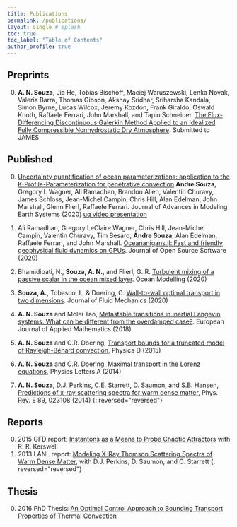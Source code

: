 ```yaml
---
title: Publications
permalink: /publications/
layout: single # splash
toc: true
toc_label: "Table of Contents"
author_profile: true
---
```



## Preprints
0. **A. N. Souza**, Jia He, Tobias Bischoff, Maciej Waruszewski, Lenka Novak, Valeria Barra, Thomas Gibson, Akshay Sridhar, Sriharsha Kandala, Simon Byrne, Lucas Wilcox, Jeremy Kozdon, Frank Giraldo, Oswald Knoth, Raffaele Ferrari, John Marshall, and Tapio Schneider. [The Flux-Differencing Discontinuous Galerkin Method Applied to an Idealized Fully Compressible Nonhydrostatic Dry Atmosphere]. Submitted to JAMES
## Published

0.  [Uncertainty quantification of ocean parameterizations: application to the K-Profile-Parameterization for penetrative convection]
    **Andre Souza**, Gregory L Wagner, Ali Ramadhan, Brandon Allen, Valentin Churavy, James Schloss, Jean-Michel Campin, Chris Hill,
    Alan Edelman, John Marshall, Glenn Flierl, Raffaele Ferrari.
    Journal of Advances in Modeling Earth Systems (2020) [uq video presentation]

0. Ali Ramadhan, Gregory LeClaire Wagner, Chris Hill, Jean-Michel Campin, Valentin Churavy, Tim Besard, **Andre Souza**, Alan Edelman, Raffaele Ferrari, and John Marshall. [Oceananigans.jl: Fast and friendly geophysical fluid dynamics on GPUs]. Journal of Open Source Software (2020)
0. Bhamidipati, N., **Souza, A. N.**, and Flierl, G. R. [Turbulent mixing of a passive scalar in the ocean mixed layer]. Ocean Modelling (2020)
0. **Souza, A.**, Tobasco, I., & Doering, C. [Wall-to-wall optimal transport in two dimensions]. Journal of Fluid Mechanics (2020)
0. **A. N. Souza** and Molei Tao, [Metastable transitions in inertial Langevin systems: What can be different from the overdamped case?]. European Journal of Applied
Mathematics (2018)
0. **A. N. Souza** and C.R. Doering, [Transport bounds for a truncated model of Rayleigh-Bénard convection], Physica D (2015)
0. **A. N. Souza** and C.R. Doering, [Maximal transport in the Lorenz equations],
Physics Letters A (2014)
0. **A. N. Souza**, D.J. Perkins, C.E. Starrett, D. Saumon, and S.B. Hansen, [Predictions of x-ray scattering spectra for warm dense matter], Phys. Rev. E 89,
023108 (2014)
{: reversed="reversed"}

## Reports

0. 2015 GFD report: [Instantons as a Means to Probe Chaotic Attractors] with R. R. Kerswell
0. 2013 LANL report: [Modeling X-Ray Thomson Scattering Spectra of Warm Dense Matter], with D.J. Perkins, D. Saumon, and C. Starrett
{: reversed="reversed"}

## Thesis

0. 2016 PhD Thesis: [An Optimal Control Approach to Bounding Transport Properties of Thermal Convection]

<!-- Youtube -->
[uq video presentation]: https://www.youtube.com/watch?v=PKGFkCg58fE&ab_channel=SIAMMPE

<!-- Unpublished -->
[The Flux-Differencing Discontinuous Galerkin Method Applied to an Idealized Fully Compressible Nonhydrostatic Dry Atmosphere]: https://www.essoar.org/doi/10.1002/essoar.10512731.2

<!-- Published -->
[Uncertainty quantification of ocean parameterizations: application to the K-Profile-Parameterization for penetrative convection]: https://agupubs.onlinelibrary.wiley.com/doi/full/10.1029/2020MS002108
[Oceananigans.jl: Fast and friendly geophysical fluid dynamics on GPUs]: https://joss.theoj.org/papers/10.21105/joss.02018
[Turbulent mixing of a passive scalar in the ocean mixed layer]: https://www.sciencedirect.com/science/article/abs/pii/S1463500319302665
[Wall-to-wall optimal transport in two dimensions]: https://www.cambridge.org/core/journals/journal-of-fluid-mechanics/article/walltowall-optimal-transport-in-two-dimensions/14BBFC698F9BFFEA72FB463E3CB86B36
[Metastable transitions in inertial Langevin systems: What can be different from the overdamped case?]: https://www.cambridge.org/core/journals/european-journal-of-applied-mathematics/article/metastable-transitions-in-inertial-langevin-systems-what-can-be-different-from-the-overdamped-case/6B0F1CB2386E57DC94418858FD81F554
[Transport bounds for a truncated model of Rayleigh-Bénard convection]: https://www.sciencedirect.com/science/article/abs/pii/S016727891500086X
[Maximal transport in the Lorenz equations]: https://www.sciencedirect.com/science/article/abs/pii/S0375960114012067
[Predictions of x-ray scattering spectra for warm dense matter]: https://journals.aps.org/pre/abstract/10.1103/PhysRevE.89.023108

<!-- Report -->
[Instantons as a Means to Probe Chaotic Attractors]: https://gfd.whoi.edu/wp-content/uploads/sites/18/2018/03/Andre_Souza_x_243644.pdf

[Modeling X-Ray Thomson Scattering Spectra of Warm Dense Matter]: https://www.lanl.gov/org/padwp/adx/computational-physics/summer-workshop/report-archive.php

<!-- Thesis -->
[An Optimal Control Approach to Bounding Transport Properties of Thermal Convection]: https://deepblue.lib.umich.edu/handle/2027.42/133426
